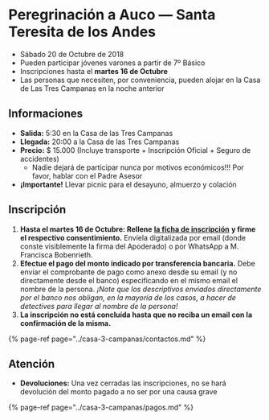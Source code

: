 # Peregrinación a Auco — Santa Teresita de los Andes

* Sábado 20 de Octubre de 2018
* Pueden participar jóvenes varones a partir de 7º Básico
* Inscripciones hasta el **martes 16 de Octubre**
* Las personas que necesiten, por conveniencia, pueden alojar en la Casa de Las Tres Campanas en la noche anterior

## Informaciones

* **Salida:** 5:30 en la Casa de las Tres Campanas
* **Llegada:** 20:00 a la Casa de las Tres Campanas
* **Precio:** $ 15.000 \(Incluye transporte + Inscripción Oficial + Seguro de accidentes\)
  * Nadie dejará de participar nunca por motivos económicos!!! Por favor, hablar con el Padre Asesor
* **¡Importante!** Llevar picnic para el desayuno, almuerzo y colación

## Inscripción

1. **Hasta el martes 16 de Octubre: Rellene** [**la ficha de inscripción**](http://pentecostes.info/peregrinacion-auco-2018.pdf) **y firme el respectivo consentimiento.** Envíela digitalizada por email \(donde conste visiblemente la firma del Apoderado\) o por WhatsApp a M. Francisca Bobenrieth.
2. **Efectue el pago del monto indicado por transferencia bancaria.** Debe enviar el comprobante de pago como anexo desde su email \(y no directamente desde el banco\) especificando en el mismo email el nombre de la persona. _¡Note que los descriptivos enviados directamente por el banco nos obligan, en la mayoría de los casos, a hacer de detectives para llegar al nombre de la persona!_
3. **La inscripción no está concluída hasta que no reciba un email con la confirmación de la misma.**

{% page-ref page="../casa-3-campanas/contactos.md" %}

## Atención

* **Devoluciones:** Una vez cerradas las inscripciones, no se hará devolución del monto pagado a no ser por una causa grave

{% page-ref page="../casa-3-campanas/pagos.md" %}

